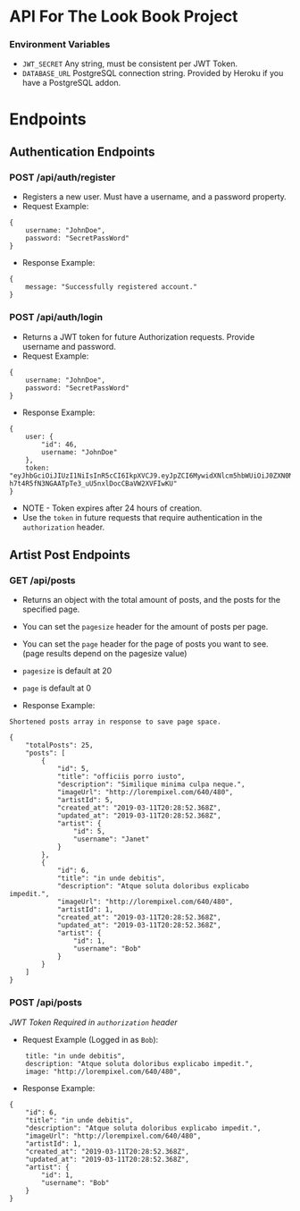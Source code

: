 # API For The Look Book Project

### Environment Variables

- `JWT_SECRET` Any string, must be consistent per JWT Token.
- `DATABASE_URL` PostgreSQL connection string. Provided by Heroku if you have a PostgreSQL addon.

# Endpoints

## Authentication Endpoints

### POST /api/auth/register

- Registers a new user. Must have a username, and a password property.
- Request Example:

```
{
    username: "JohnDoe",
    password: "SecretPassWord"
}
```

- Response Example:

```
{
    message: "Successfully registered account."
}
```

### POST /api/auth/login

- Returns a JWT token for future Authorization requests. Provide username and password.
- Request Example:

```
{
    username: "JohnDoe",
    password: "SecretPassWord"
}
```

- Response Example:

```
{
    user: {
        "id": 46,
        username: "JohnDoe"
    },
    token: "eyJhbGciOiJIUzI1NiIsInR5cCI6IkpXVCJ9.eyJpZCI6MywidXNlcm5hbWUiOiJ0ZXN0MSIsImlhdCI6MTU1MjI5MDc2MCwiZXhwIjoxNTUyMzc3MTYwfQ.L-h7t4R5fN3NGAATpTe3_uU5nxlDocCBaVW2XVFIwKU"
}
```

- NOTE - Token expires after 24 hours of creation.
- Use the `token` in future requests that require authentication in the `authorization` header.

## Artist Post Endpoints

### GET /api/posts

- Returns an object with the total amount of posts, and the posts for the specified page.
- You can set the `pagesize` header for the amount of posts per page.
- You can set the `page` header for the page of posts you want to see. (page results depend on the pagesize value)
- `pagesize` is default at 20
- `page` is default at 0

- Response Example:

`Shortened posts array in response to save page space.`

```
{
    "totalPosts": 25,
    "posts": [
        {
            "id": 5,
            "title": "officiis porro iusto",
            "description": "Similique minima culpa neque.",
            "imageUrl": "http://lorempixel.com/640/480",
            "artistId": 5,
            "created_at": "2019-03-11T20:28:52.368Z",
            "updated_at": "2019-03-11T20:28:52.368Z",
            "artist": {
                "id": 5,
                "username": "Janet"
            }
        },
        {
            "id": 6,
            "title": "in unde debitis",
            "description": "Atque soluta doloribus explicabo impedit.",
            "imageUrl": "http://lorempixel.com/640/480",
            "artistId": 1,
            "created_at": "2019-03-11T20:28:52.368Z",
            "updated_at": "2019-03-11T20:28:52.368Z",
            "artist": {
                "id": 1,
                "username": "Bob"
            }
        }
    ]
}
```

### POST /api/posts

_JWT Token Required in `authorization` header_

- Request Example (Logged in as `Bob`):

```
    title: "in unde debitis",
    description: "Atque soluta doloribus explicabo impedit.",
    image: "http://lorempixel.com/640/480",
```

- Response Example:

```
{
    "id": 6,
    "title": "in unde debitis",
    "description": "Atque soluta doloribus explicabo impedit.",
    "imageUrl": "http://lorempixel.com/640/480",
    "artistId": 1,
    "created_at": "2019-03-11T20:28:52.368Z",
    "updated_at": "2019-03-11T20:28:52.368Z",
    "artist": {
        "id": 1,
        "username": "Bob"
    }
}
```
